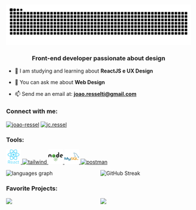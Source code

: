 <picture>
  <source media="(prefers-color-scheme: dark)" srcset="https://github.com/joao-ressel/joao-ressel/blob/output/github-contribution-grid-snake-dark.svg" />
  <source media="(prefers-color-scheme: light)" srcset="https://github.com/joao-ressel/joao-ressel/blob/output/github-contribution-grid-snake.svg" />
  <img alt="Snake animation" src="https://github.com/joao-ressel/joao-ressel/blob/output/github-contribution-grid-snake.svg" />
</picture>

<h3 align="center">Front-end developer passionate about design</h3>

- 🌱 I am studying and learning about **ReactJS e UX Design**

- 💬 You can ask me about **Web Design**

- 📫 Send me an email at: **joao.resselti@gmail.com**

<h3 align="left">Connect with me:</h3>
<p align="left">
<a href="https://linkedin.com/in/joao-ressel" target="blank"><img align="center" src="https://raw.githubusercontent.com/rahuldkjain/github-profile-readme-generator/master/src/images/icons/Social/linked-in-alt.svg" alt="joao-ressel" height="30" width="40" /></a>
<a href="https://instagram.com/jc.ressel" target="blank"><img align="center" src="https://raw.githubusercontent.com/rahuldkjain/github-profile-readme-generator/master/src/images/icons/Social/instagram.svg" alt="jc.ressel" height="30" width="40" /></a>
</p>

<h3 align="left">Tools:</h3>
<p align="left">
<a href="https://reactjs.org/" target="_blank" rel="noreferrer">
  <img src="https://raw.githubusercontent.com/devicons/devicon/master/icons/react/react-original-wordmark.svg" alt="react" width="40" height="40"/>
</a>
<a href="https://tailwindcss.com/" target="_blank" rel="noreferrer">
  <img src="https://www.vectorlogo.zone/logos/tailwindcss/tailwindcss-icon.svg" alt="tailwind" width="40" height="40"/>
</a>
<a href="https://nodejs.org" target="_blank" rel="noreferrer">
  <img src="https://raw.githubusercontent.com/devicons/devicon/master/icons/nodejs/nodejs-original-wordmark.svg" alt="nodejs" width="40" height="40"/>
</a>
<a href="https://www.mysql.com/" target="_blank" rel="noreferrer">
  <img src="https://raw.githubusercontent.com/devicons/devicon/master/icons/mysql/mysql-original-wordmark.svg" alt="mysql" width="40" height="40"/>
</a>
<a href="https://postman.com" target="_blank" rel="noreferrer">
  <img src="https://www.vectorlogo.zone/logos/getpostman/getpostman-icon.svg" alt="postman" width="40" height="40"/>
</a>
</p>
<div  style="display: flex; justify-content: space-between">

   <img src="https://github-readme-stats.vercel.app/api/top-langs?username=joao-ressel&locale=pt-br&hide_title=true&layout=compact&card_width=495&langs_count=5&theme=radical&&border=008148&order=2&bg_color=151515"  alt="languages graph"  width="49%" />

  <img src="https://streak-stats.demolab.com?user=joao-ressel&theme=vue-dark&locale=pt_BR&date_format=j%2Fn%5B%2FY%5D&mode=weekly&card_height=&stroke=008148&background=151515&border=008148" alt="GitHub Streak"  width="49%"/>
</div>
<h3 align="left">Favorite Projects:</h3>
<div  style="display: flex; justify-content: space-between">
  <img src="https://github-readme-stats.vercel.app/api/pin?username=joao-ressel&repo=pizza-shop&title_color=008148&icon_color=f9f9f9&text_color=9f9f9f&bg_color=151515&&border=008148" width="49%"/>
  <img src="https://github-readme-stats.vercel.app/api/pin?username=joao-ressel&repo=coffe-delivery&title_color=008148&icon_color=f9f9f9&text_color=9f9f9f&bg_color=151515&&border=008148" width="49%"/>
</div>


